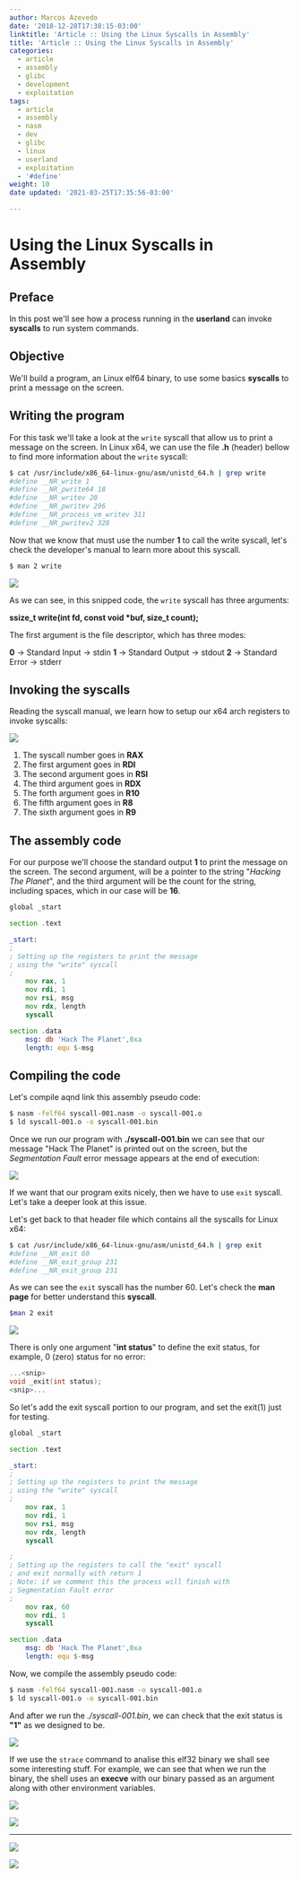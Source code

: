```yaml
---
author: Marcos Azevedo
date: '2018-12-28T17:38:15-03:00'
linktitle: 'Article :: Using the Linux Syscalls in Assembly'
title: 'Article :: Using the Linux Syscalls in Assembly'
categories:
  - article
  - assembly
  - glibc
  - development
  - exploitation
tags:
  - article
  - assembly
  - nasm
  - dev
  - glibc
  - linux
  - userland
  - exploitation
  - '#define'
weight: 10
date updated: '2021-03-25T17:35:56-03:00'

---
```



# Using the Linux Syscalls in Assembly
## Preface
In this post we'll see how a process running in the **userland** can invoke **syscalls** to run system commands.

## Objective
We'll build a program, an Linux elf64 binary, to use some basics **syscalls** to print a message on the screen.

## Writing the program
For this task we'll take a look at the `write` syscall that allow us to print a message on the screen.
In Linux x64, we can use the file **.h** (header) bellow to find more information about the `write` syscall:

```bash
$ cat /usr/include/x86_64-linux-gnu/asm/unistd_64.h | grep write
#define __NR_write 1
#define __NR_pwrite64 18
#define __NR_writev 20
#define __NR_pwritev 296
#define __NR_process_vm_writev 311
#define __NR_pwritev2 328
```

Now that we know that must use the number **1** to call the write syscall, let's check the developer's manual to learn more about this syscall.
```bash
$ man 2 write
```

![](../pics/write_syscall_1.png)

As we can see, in this snipped code, the `write` syscall has three arguments:

**ssize_t write(int fd, const void \*buf, size_t count);**

The first argument is the file descriptor, which has three modes:

**0** -> Standard Input -> stdin
**1** -> Standard Output -> stdout
**2** -> Standard Error -> stderr

## Invoking the syscalls
Reading the syscall manual, we learn how to setup our x64 arch registers to invoke syscalls:

![](../pics/exit_syscall_reg_1.png)

1. The syscall number goes in **RAX**
2. The first argument goes in **RDI**
3. The second argument goes in **RSI**
4. The third argument goes in **RDX**
5. The forth argument goes in **R10**
6. The fifth argument goes in **R8**
7. The sixth argument goes in **R9**


## The assembly code
For our purpose we'll choose the standard output **1** to print the message on the screen. The second argument, will be a pointer to the string "*Hacking The Planet*", and the third argument will be the count for the string, including spaces, which in our case will be **16**.

```asm
global _start

section .text

_start:
;
; Setting up the registers to print the message
; using the "write" syscall
;
	mov rax, 1
	mov rdi, 1
	mov rsi, msg
	mov rdx, length
	syscall

section .data
	msg: db 'Hack The Planet',0xa
	length: equ $-msg
```

## Compiling the code
Let's compile aqnd link this assembly pseudo code:

```bash
$ nasm -felf64 syscall-001.nasm -o syscall-001.o
$ ld syscall-001.o -o syscall-001.bin
```

Once we run our program with **./syscall-001.bin** we can see that our message "Hack The Planet" is printed out on the screen, but the *Segmentation Fault* error message appears at the end of execution:

![](../pics/write_syscall_2.png)


If we want that our program exits nicely, then we have to use `exit` syscall. Let's take a deeper look at this issue.

Let's get back to that header file which contains all the syscalls for Linux x64:

```bash
$ cat /usr/include/x86_64-linux-gnu/asm/unistd_64.h | grep exit
#define __NR_exit 60
#define __NR_exit_group 231
#define __NR_exit_group 231
```

As we can see the `exit` syscall has the number 60. Let's check the **man page** for better understand this **syscall**.

```bash
$man 2 exit
```

![](../pics/exit_syscall_1.png)

There is only one argument "**int status**" to define the exit status, for example, 0 (zero) status for no error:

```C
...<snip>
void _exit(int status);
<snip>...
```

So let's add the exit syscall portion to our program, and set the exit(1) just for testing.

```asm
global _start

section .text

_start:
;
; Setting up the registers to print the message
; using the "write" syscall
;
	mov rax, 1
	mov rdi, 1
	mov rsi, msg
	mov rdx, length
	syscall

;
; Setting up the registers to call the "exit" syscall
; and exit normally with return 1
; Note: if we comment this the process will finish with
; Segmentation Fault error
;
	mov rax, 60
	mov rdi, 1
	syscall

section .data
	msg: db 'Hack The Planet',0xa
	length: equ $-msg
```

Now, we compile the assembly pseudo code:

```bash
$ nasm -felf64 syscall-001.nasm -o syscall-001.o
$ ld syscall-001.o -o syscall-001.bin
```

And after we run the *./syscall-001.bin*, we can check that the exit status is **"1"** as we designed to be.

![](../pics/exit_syscall_2.png)

If we use the `strace` command to analise this elf32 binary we shall see some interesting stuff. For example, we can see that when we run the binary, the shell uses an **execve** with our binary passed as an argument along with other environment variables.

![](../pics/exit_syscall_3.png)

![](../pics/execve_1.png)

----
![](../pics/syscall_execution_1.png)

![](../pics/syscall_execution_2.png)
